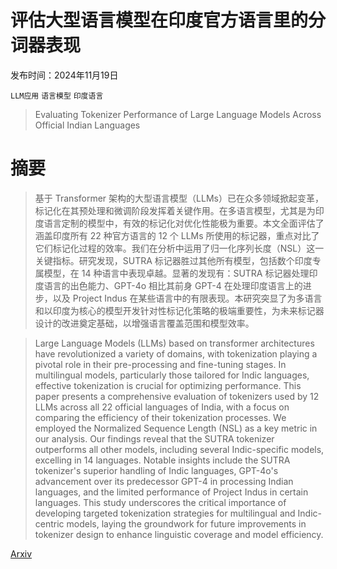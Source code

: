 # 评估大型语言模型在印度官方语言里的分词器表现

发布时间：2024年11月19日

`LLM应用` `语言模型` `印度语言`

> Evaluating Tokenizer Performance of Large Language Models Across Official Indian Languages

# 摘要

> 基于 Transformer 架构的大型语言模型（LLMs）已在众多领域掀起变革，标记化在其预处理和微调阶段发挥着关键作用。在多语言模型，尤其是为印度语言定制的模型中，有效的标记化对优化性能极为重要。本文全面评估了涵盖印度所有 22 种官方语言的 12 个 LLMs 所使用的标记器，重点对比了它们标记化过程的效率。我们在分析中运用了归一化序列长度（NSL）这一关键指标。研究发现，SUTRA 标记器胜过其他所有模型，包括数个印度专属模型，在 14 种语言中表现卓越。显著的发现有：SUTRA 标记器处理印度语言的出色能力、GPT-4o 相比其前身 GPT-4 在处理印度语言上的进步，以及 Project Indus 在某些语言中的有限表现。本研究突显了为多语言和以印度为核心的模型开发针对性标记化策略的极端重要性，为未来标记器设计的改进奠定基础，以增强语言覆盖范围和模型效率。

> Large Language Models (LLMs) based on transformer architectures have revolutionized a variety of domains, with tokenization playing a pivotal role in their pre-processing and fine-tuning stages. In multilingual models, particularly those tailored for Indic languages, effective tokenization is crucial for optimizing performance. This paper presents a comprehensive evaluation of tokenizers used by 12 LLMs across all 22 official languages of India, with a focus on comparing the efficiency of their tokenization processes. We employed the Normalized Sequence Length (NSL) as a key metric in our analysis. Our findings reveal that the SUTRA tokenizer outperforms all other models, including several Indic-specific models, excelling in 14 languages. Notable insights include the SUTRA tokenizer's superior handling of Indic languages, GPT-4o's advancement over its predecessor GPT-4 in processing Indian languages, and the limited performance of Project Indus in certain languages. This study underscores the critical importance of developing targeted tokenization strategies for multilingual and Indic-centric models, laying the groundwork for future improvements in tokenizer design to enhance linguistic coverage and model efficiency.

[Arxiv](https://arxiv.org/abs/2411.12240)